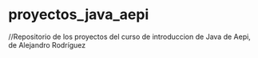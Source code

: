 # proyectos_java_aepi
//Repositorio de los proyectos del curso de introduccion de Java de Aepi, de Alejandro Rodríguez
